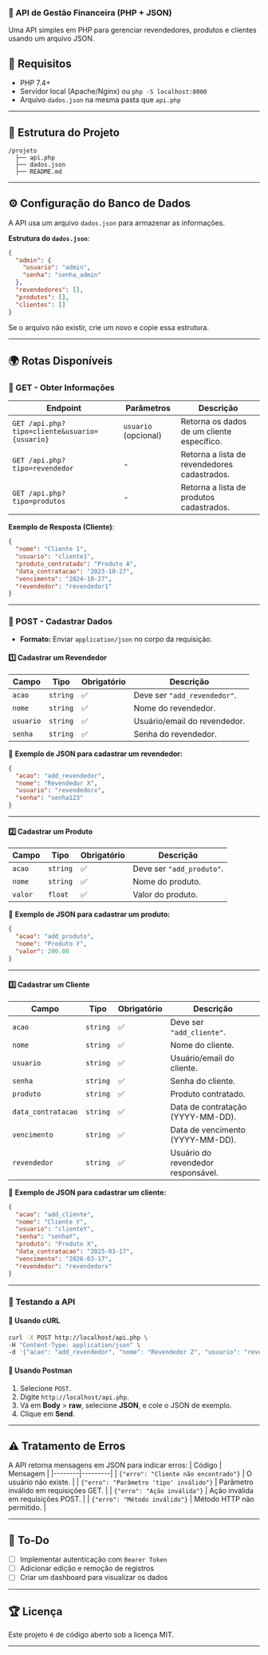 ### **📌 API de Gestão Financeira (PHP + JSON)**
Uma API simples em PHP para gerenciar revendedores, produtos e clientes usando um arquivo JSON.

## 🚀 **Requisitos**
- PHP 7.4+
- Servidor local (Apache/Nginx) ou `php -S localhost:8000`
- Arquivo `dados.json` na mesma pasta que `api.php`

---

## 📁 **Estrutura do Projeto**
```
/projeto
  ├── api.php
  ├── dados.json
  ├── README.md
```

---

## ⚙ **Configuração do Banco de Dados**
A API usa um arquivo `dados.json` para armazenar as informações.

**Estrutura do `dados.json`**:
```json
{
  "admin": {
    "usuario": "admin",
    "senha": "senha_admin"
  },
  "revendedores": [],
  "produtos": [],
  "clientes": []
}
```

Se o arquivo não existir, crie um novo e copie essa estrutura.

---

## 🌍 **Rotas Disponíveis**
### **🔹 GET - Obter Informações**
| Endpoint | Parâmetros | Descrição |
|----------|-----------|-----------|
| `GET /api.php?tipo=cliente&usuario={usuario}` | `usuario` (opcional) | Retorna os dados de um cliente específico. |
| `GET /api.php?tipo=revendedor` | - | Retorna a lista de revendedores cadastrados. |
| `GET /api.php?tipo=produtos` | - | Retorna a lista de produtos cadastrados. |

**Exemplo de Resposta (Cliente)**:
```json
{
  "nome": "Cliente 1",
  "usuario": "cliente1",
  "produto_contratado": "Produto A",
  "data_contratacao": "2023-10-27",
  "vencimento": "2024-10-27",
  "revendedor": "revendedor1"
}
```

---

### **🔹 POST - Cadastrar Dados**
- **Formato:** Enviar `application/json` no corpo da requisição.

#### **1️⃣ Cadastrar um Revendedor**
| Campo | Tipo | Obrigatório | Descrição |
|-------|------|------------|-----------|
| `acao` | `string` | ✅ | Deve ser `"add_revendedor"`. |
| `nome` | `string` | ✅ | Nome do revendedor. |
| `usuario` | `string` | ✅ | Usuário/email do revendedor. |
| `senha` | `string` | ✅ | Senha do revendedor. |

📌 **Exemplo de JSON para cadastrar um revendedor:**
```json
{
  "acao": "add_revendedor",
  "nome": "Revendedor X",
  "usuario": "revendedorx",
  "senha": "senha123"
}
```

---

#### **2️⃣ Cadastrar um Produto**
| Campo | Tipo | Obrigatório | Descrição |
|-------|------|------------|-----------|
| `acao` | `string` | ✅ | Deve ser `"add_produto"`. |
| `nome` | `string` | ✅ | Nome do produto. |
| `valor` | `float` | ✅ | Valor do produto. |

📌 **Exemplo de JSON para cadastrar um produto:**
```json
{
  "acao": "add_produto",
  "nome": "Produto Y",
  "valor": 200.00
}
```

---

#### **3️⃣ Cadastrar um Cliente**
| Campo | Tipo | Obrigatório | Descrição |
|-------|------|------------|-----------|
| `acao` | `string` | ✅ | Deve ser `"add_cliente"`. |
| `nome` | `string` | ✅ | Nome do cliente. |
| `usuario` | `string` | ✅ | Usuário/email do cliente. |
| `senha` | `string` | ✅ | Senha do cliente. |
| `produto` | `string` | ✅ | Produto contratado. |
| `data_contratacao` | `string` | ✅ | Data de contratação (YYYY-MM-DD). |
| `vencimento` | `string` | ✅ | Data de vencimento (YYYY-MM-DD). |
| `revendedor` | `string` | ✅ | Usuário do revendedor responsável. |

📌 **Exemplo de JSON para cadastrar um cliente:**
```json
{
  "acao": "add_cliente",
  "nome": "Cliente Y",
  "usuario": "clienteY",
  "senha": "senhaY",
  "produto": "Produto X",
  "data_contratacao": "2025-03-17",
  "vencimento": "2026-03-17",
  "revendedor": "revendedorx"
}
```

---

### **📡 Testando a API**
#### **🔹 Usando cURL**
```sh
curl -X POST http://localhost/api.php \
-H "Content-Type: application/json" \
-d '{"acao": "add_revendedor", "nome": "Revendedor Z", "usuario": "revendedorz", "senha": "senha123"}'
```

#### **🔹 Usando Postman**
1. Selecione `POST`.
2. Digite `http://localhost/api.php`.
3. Vá em **Body** > **raw**, selecione **JSON**, e cole o JSON de exemplo.
4. Clique em **Send**.

---

## ⚠ **Tratamento de Erros**
A API retorna mensagens em JSON para indicar erros:
| Código | Mensagem |
|--------|---------|
| `{"erro": "Cliente não encontrado"}` | O usuário não existe. |
| `{"erro": "Parâmetro 'tipo' inválido"}` | Parâmetro inválido em requisições GET. |
| `{"erro": "Ação inválida"}` | Ação inválida em requisições POST. |
| `{"erro": "Método inválido"}` | Método HTTP não permitido. |

---

## 🎯 **To-Do**
- [ ] Implementar autenticação com `Bearer Token`
- [ ] Adicionar edição e remoção de registros
- [ ] Criar um dashboard para visualizar os dados

---

## 🏆 **Licença**
Este projeto é de código aberto sob a licença MIT.

---
